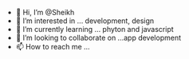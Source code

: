 - 👋 Hi, I’m @Sheikh
- 👀 I’m interested in ... development, design
- 🌱 I’m currently learning ... phyton and javascript
- 💞️ I’m looking to collaborate on ...app development
- 📫 How to reach me ...

<!---
Sheikhubaba/Sheikhubaba is a ✨ special ✨ repository because its `README.md` (this file) appears on your GitHub profile.
You can click the Preview link to take a look at your changes.
--->
